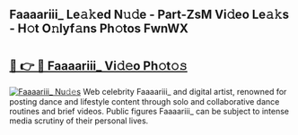 ## Faaaariii_ Le𝚊𝚔ed N𝚞𝚍e - Part-ZsM Vi𝚍eo Le𝚊𝚔s - H𝚘t O𝚗lyf𝚊ns Ph𝚘tos FwnWX

# <h2><a href="http://hf0o6wg.feru.top/?c=Faaaariii_">🔗 👉 🔴 Faaaariii_ Vi𝚍𝚎o Ph𝚘t𝚘𝚜</a></h2>

[![Faaaariii_ Nu𝚍𝚎s](https://i.imgur.com/0TWrTi3.gif)](http://hf0o6wg.feru.top/?c=Faaaariii_)
Web celebrity Faaaariii_ and digital artist, renowned for posting dance and lifestyle content through solo and collaborative dance routines and brief videos. Public figures Faaaariii_ can be subject to intense media scrutiny of their personal lives. 
